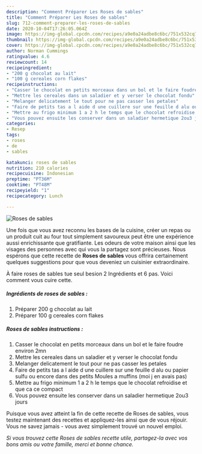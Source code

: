 ```yaml
---
description: "Comment Préparer Les Roses de sables"
title: "Comment Préparer Les Roses de sables"
slug: 712-comment-preparer-les-roses-de-sables
date: 2020-10-04T17:26:05.064Z
image: https://img-global.cpcdn.com/recipes/a9e0a24adbe8c6bc/751x532cq70/roses-de-sables-photo-principale-de-la-recette.jpg
thumbnail: https://img-global.cpcdn.com/recipes/a9e0a24adbe8c6bc/751x532cq70/roses-de-sables-photo-principale-de-la-recette.jpg
cover: https://img-global.cpcdn.com/recipes/a9e0a24adbe8c6bc/751x532cq70/roses-de-sables-photo-principale-de-la-recette.jpg
author: Norman Cummings
ratingvalue: 4.6
reviewcount: 14
recipeingredient:
- "200 g chocolat au lait"
- "100 g cereales corn flakes"
recipeinstructions:
- "Casser le chocolat en petits morceaux dans un bol et le faire foudre environ 2mn"
- "Mettre les cereales dans un saladier et y verser le chocolat fondu"
- "Melanger delicatement le tout pour ne pas casser les petales"
- "Faire de petits tas a l aide d une cuillere sur une feuille d alu ou papier sulfu ou encore dans des petits Moules a muffins (moi j en avais pas)"
- "Mettre au frigo minimum 1 a 2 h le temps que le chocolat refroidise et que ca ce compact"
- "Vous pouvez ensuite les conserver dans un saladier hermetique 2ou3 jours"
categories:
- Resep
tags:
- roses
- de
- sables

katakunci: roses de sables 
nutrition: 210 calories
recipecuisine: Indonesian
preptime: "PT36M"
cooktime: "PT48M"
recipeyield: "1"
recipecategory: Lunch

---
```



![Roses de sables](https://img-global.cpcdn.com/recipes/a9e0a24adbe8c6bc/751x532cq70/roses-de-sables-photo-principale-de-la-recette.jpg)

Une fois que vous avez reconnu les bases de la cuisine, créer un repas ou un produit cuit au four tout simplement savoureux peut être une expérience aussi enrichissante que gratifiante. Les odeurs de votre maison ainsi que les visages des personnes avec qui vous la partagez sont précieuses. Nous espérons que cette recette de <strong> Roses de sables </strong> vous offrira certainement quelques suggestions pour que vous deveniez un cuisinier extraordinaire.

<!--inarticleads1-->

À faire roses de sables tue seul besion 2 Ingrédients et 6 pas. Voici comment vous cuire cette.

##### Ingrédients de roses de sables :

1. Préparer 200 g chocolat au lait
1. Préparer 100 g cereales corn flakes




<!--inarticleads2-->

##### Roses de sables instructions :

1. Casser le chocolat en petits morceaux dans un bol et le faire foudre environ 2mn
1. Mettre les cereales dans un saladier et y verser le chocolat fondu
1. Melanger delicatement le tout pour ne pas casser les petales
1. Faire de petits tas a l aide d une cuillere sur une feuille d alu ou papier sulfu ou encore dans des petits Moules a muffins (moi j en avais pas)
1. Mettre au frigo minimum 1 a 2 h le temps que le chocolat refroidise et que ca ce compact
1. Vous pouvez ensuite les conserver dans un saladier hermetique 2ou3 jours




<!--inarticleads1-->

<p>
Puisque vous avez atteint la fin de cette recette de Roses de sables, vous testez maintenant des recettes et appliquez-les ainsi que de vous réjouir. Vous ne savez jamais - vous avez simplement trouvé un nouvel emploi.
</p>

<p>
<i>Si vous trouvez cette Roses de sables recette utile, partagez-la avec vos bons amis ou votre famille, merci et bonne chance.</i>
</p>
